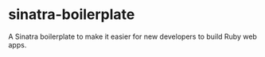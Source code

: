 # sinatra-boilerplate
A Sinatra boilerplate to make it easier for new developers to build Ruby web apps.

